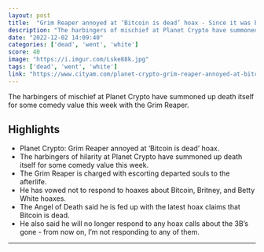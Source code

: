 ```yaml
---
layout: post
title:  "Grim Reaper annoyed at ‘Bitcoin is dead’ hoax - Since it was born there have been 466 obituaries posted for Bitcoin and every single one was a false alarm. I’m fed up with it,” complained The Angel of Death"
description: "The harbingers of mischief at Planet Crypto have summoned up death itself for some comedy value this week with the Grim Reaper."
date: "2022-12-02 14:09:40"
categories: ['dead', 'went', 'white']
score: 40
image: "https://i.imgur.com/Lske88k.jpg"
tags: ['dead', 'went', 'white']
link: "https://www.cityam.com/planet-crypto-grim-reaper-annoyed-at-bitcoin-is-dead-hoax/"
---
```


The harbingers of mischief at Planet Crypto have summoned up death itself for some comedy value this week with the Grim Reaper.

## Highlights

- Planet Crypto: Grim Reaper annoyed at ‘Bitcoin is dead’ hoax.
- The harbingers of hilarity at Planet Crypto have summoned up death itself for some comedy value this week.
- The Grim Reaper is charged with escorting departed souls to the afterlife.
- He has vowed not to respond to hoaxes about Bitcoin, Britney, and Betty White hoaxes.
- The Angel of Death said he is fed up with the latest hoax claims that Bitcoin is dead.
- He also said he will no longer respond to any hoax calls about the 3B’s gone - from now on, I’m not responding to any of them.

---
